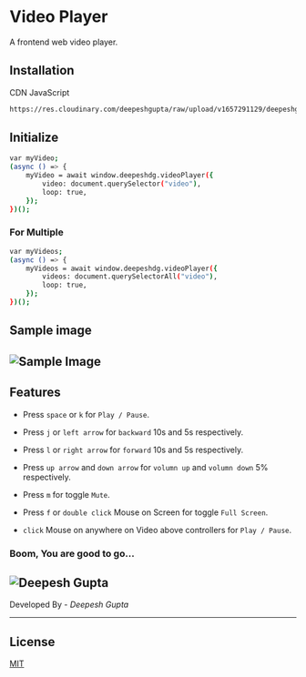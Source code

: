 # Video Player

A frontend web video player.

## Installation

CDN JavaScript

```bash
https://res.cloudinary.com/deepeshgupta/raw/upload/v1657291129/deepeshgupta/video-player/js/video-player-0.0.2_adycei.js
```

## Initialize

```bash
var myVideo;
(async () => {
    myVideo = await window.deepeshdg.videoPlayer({
        video: document.querySelector("video"),
        loop: true,
    });
})();
```

### For Multiple

```bash
var myVideos;
(async () => {
    myVideos = await window.deepeshdg.videoPlayer({
        videos: document.querySelectorAll("video"),
        loop: true,
    });
})();
```

## Sample image

## ![Sample Image](https://res.cloudinary.com/deepeshgupta/image/upload/v1657291974/deepeshgupta/video-player/images/sample_ynqo63.png)

## Features

-   Press `space` or `k` for `Play / Pause`.

-   Press `j` or `left arrow` for `backward` 10s and 5s respectively.

-   Press `l` or `right arrow` for `forward` 10s and 5s respectively.

-   Press `up arrow` and `down arrow` for `volumn up` and `volumn down` 5% respectively.

-   Press `m` for toggle `Mute`.

-   Press `f` or `double click` Mouse on Screen for toggle `Full Screen`.

-   `click` Mouse on anywhere on Video above controllers for `Play / Pause`.

### Boom, You are good to go...

## ![Deepesh Gupta](https://res.cloudinary.com/deepeshgupta/image/upload/v1657209567/deepeshgupta/facebook_cover_tsvhy3.png)

Developed By - _Deepesh Gupta_

---

## License

[MIT](https://choosealicense.com/licenses/mit/)
